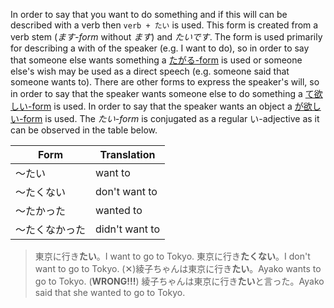 In order to say that you want to do something and if this will can be described with a verb then `verb + たい` is used. This form is created from a verb stem (*ます-form* without *ます*) and *たいです*. The form is used primarily for describing a with of the speaker (e.g. I want to do), so in order to say that someone else wants something a [たがる-form](64) is used or someone else's wish may be used as a direct speech (e.g. someone said that someone wants to).
There are other forms to express the speaker's will, so in order to say that the speaker wants someone else to do something a [て欲しい-form](115) is used. In order to say that the speaker wants an object a [が欲しい-form](11) is used.
The *たい-form* is conjugated as a regular い-adjective as it can be observed in the table below.

|Form|Translation|
|-|-|
|～たい|want to|
|～たくない|don't want to|
|～たかった|wanted to|
|～たくなかった|didn't want to|

>東京に行き**たい**。I want to go to Tokyo.
>東京に行き**たくない**。I don't want to go to Tokyo.
>(✕)綾子ちゃんは東京に行き**たい**。Ayako wants to go to Tokyo. (**WRONG!!!**)
>綾子ちゃんは東京に行き**たい**と言った。Ayako said that she wanted to go to Tokyo.